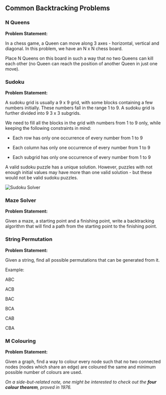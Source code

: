 ## Common Backtracking Problems

### N Queens

**Problem Statement:**

In a chess game, a Queen can move along 3 axes - horizontal, vertical and diagonal. In this problem, we have an N x N chess board. 

Place N Queens on this board in such a way that no two Queens can kill each other (no Queen can reach the position of another Queen in just one move).

### Sudoku

**Problem Statement:**

A sudoku grid is usually a 9 x 9 grid, with some blocks containing a few numbers initially. These numbers fall in the range 1 to 9. A sudoku grid is further divided into 9 3 x 3 subgrids.

We need to fill all the blocks in the grid with numbers from 1 to 9 only, while keeping the following constraints in mind:

- Each row has only one occurrence of every number from 1 to 9

- Each column has only one occurrence of every number from 1 to 9

- Each subgrid has only one occurrence of every number from 1 to 9

A valid sudoku puzzle has a unique solution. However, puzzles with not enough initial values may have more than one valid solution - but these would not be valid sudoku puzzles.

![Sudoku Solver](https://upload.wikimedia.org/wikipedia/commons/thumb/8/8c/Sudoku_solved_by_bactracking.gif/260px-Sudoku_solved_by_bactracking.gif)

### Maze Solver

**Problem Statement:**

Given a maze, a starting point and a finishing point, write a backtracking algorithm that will find a path from the starting point to the finishing point.

### String Permutation

**Problem Statement:**

Given a string, find all possible permutations that can be generated from it.

Example:

ABC

ACB

BAC

BCA

CAB

CBA

### M Colouring

**Problem Statement:**

Given a graph, find a way to colour every node such that no two connected nodes (nodes which share an edge) are coloured the same and minimum possible number of colours are used.

*On a side-but-related note, one might be interested to check out the ***four colour theorem***, proved in 1976.*
